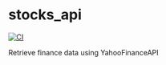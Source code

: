 # stocks_api

[![CI](https://github.com/Byte-Forge/stocks-api-rs/actions/workflows/ci.yml/badge.svg)](https://github.com/Byte-Forge/stocks-api-rs/actions/workflows/ci.yml)

Retrieve finance data using YahooFinanceAPI